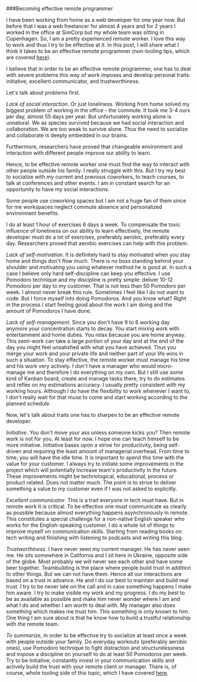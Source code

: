 ###Becoming effective remote programmer

I have been working from home as a web developer for one year now. But before that I was a web freelancer for almost 4 years and for 2 years I worked in the office at SimCorp but my whole team was sitting in Copenhagen. So, I am a pretty experienced remote worker.  I love this way to work and thus I try to be effective at it. In this post, I will share what I think it takes to be an effective remote programmer (non-tooling tips, which are covered [here](http://www.nechai.net/2016/02/21/amazing-10-tools-for-remote-software-developer/)). 

I believe that in order to be an effective remote programmer, one has to deal with severe problems this way of work imposes and develop personal traits: initiative, excellent communicator, and trustworthiness.

Let's talk about problems first.

*Lack of social interaction*. Or just loneliness. Working from home solved my biggest problem of working in the office - the commute. It took me 3-4 ours per day, almost 55 days per year. But unfortunately working alone is unnatural. We as species survived because we had social interaction and collaboration. We are too weak to survive alone. Thus the need to socialize and collaborate is deeply embedded in our brains.  

Furthermore, researchers have proved that changeable environment and interaction with different people improve our ability to learn. 

Hence, to be effective remote worker one must find the way to interact with other people outside his family. I really struggle with this. But I try my best to socialize with my current and previous coworkers, to teach courses, to talk at conferences and other events. I am in constant search for an opportunity to have my social interactions. 

Some people use coworking spaces but I am not a huge fan of them since for me workspaces neglect commute absence and personalized environment benefits.

I do at least 1 hour of exercises 6 days a week. To compensate the toxic influence of loneliness on our ability to learn effectively, the remote developer must do a lot of exercises, preferably aerobic, preferably every day. Researchers proved that aerobic exercises can help with this problem.

*Lack of self-motivation*. It is definitely hard to stay motivated when you stay home and things don't flow much. There is no boss standing behind your shoulder and motivating you using whatever method he is good at. In such a case I believe only hard self-discipline can keep you effective. I use Pomodoro technique and my discipline is pretty simple: deliver 10-12 Pomodoro per day to my customer. That is not less than 50 Pomodoro per week. I almost never break this rule. Sometimes I feel like I do not want to code. But I force myself into doing Pomodoros. And you know what? Right in the process I start feeling good about the work I am doing and the amount of Pomodoros I have done.

*Lack of self-management*. Since you don't have 9 to 6 working day anymore your concentration starts to decay. You start mixing work with entertainment and home duties. You relax because you are home anyway. This semi-work can take a large portion of your day and at the end of the day you might feel unsatisfied with what you have achieved. Thus you merge your work and your private life and neither part of your life wins in such a situation. To stay effective, the remote worker must manage his time and his work very actively. I don't have a manager who would micro-manage me and therefore I do everything on my own. But I still use some kind of Kanban board, create and manage tasks there, try to do estimates and reflex on my estimations accuracy. I usually pretty consistent with my working hours. Although I do have the flexibility to work whenever I want to, I don't really wait for that muse to come and start working according to the planned schedule.

Now, let's talk about traits one has to sharpen to be an effective remote developer.

*Initiative*. You don't move your ass unless someone kicks you? Then remote work is not for you. At least for now. I hope one can teach himself to be more initiative. Initiative bases upon a strive for productivity, being self-driven and requiring the least amount of managerial overhead. From time to time, you will have the idle time. It is important to spend this time with the value for your customer. I always try to initiate some improvements in the project which will potentially increase team's productivity in the future.  These improvements might be technological, educational, process or product related. Does not matter much. The point is to strive to deliver something a value to my customer even if I was not asked to explicitly.

*Excellent communicator*. This is a trait everyone in tech must have. But in remote work it is critical. To be effective one must communicate as clearly as possible because almost everything happens asynchronously in remote. This constitutes a special challenge for a non-native English speaker who works for the English-speaking customer. I do a whole lot of things to improve myself on communication skills. Starting from reading books on tech writing and finishing with listening to podcasts and writing this blog. 

*Trustworthiness*. I have never seen my current manager. He has never seen me. He sits somewhere in California and I sit here in Ukraine, opposite side of the globe.  Most probably we will never see each other and have some beer together. Teambuilding is the place where people build trust in addition to other things. But we can not have them. Hence all our interactions are based on a trust in advance. He and I do our best to maintain and build real trust. I try to be never late on the call and in case something happens I make him aware. I try to make visible my work and my progress. I do my best to be as available as possible and make him never wonder where I am and what I do and whether I am worth to deal with. My manager also does something which makes me trust him. This something is only known to him. One thing I am sure about is that he know how to build a trustful relationship with the remote team.

*To summarize*, in order to be effective try to socialize at least once a week with people outside your family. Do everyday workouts (preferably aerobic ones), use Pomodoro technique to fight distraction and structurelessness and impose a discipline on yourself to do at least 50 Pomodoros per week. Try to be initiative, constantly invest in your communication skills and actively build the trust with your remote client or manager. There is, of course, whole tooling side of this topic, which I have covered [here](http://www.nechai.net/2016/02/21/amazing-10-tools-for-remote-software-developer/).
